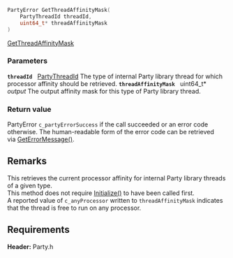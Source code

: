 ```c
PartyError GetThreadAffinityMask(  
    PartyThreadId threadId,  
    uint64_t* threadAffinityMask  
)
```

[GetThreadAffinityMask](https://learn.microsoft.com/en-us/gaming/playfab/features/multiplayer/networking/reference/classes/partymanager/methods/partymanager_getthreadaffinitymask)

### Parameters
**`threadId`**   [PartyThreadId](https://learn.microsoft.com/en-us/gaming/playfab/features/multiplayer/networking/reference/enums/partythreadid)
The type of internal Party library thread for which processor affinity should be retrieved.
**`threadAffinityMask`**   uint64_t*  
_output_
The output affinity mask for this type of Party library thread.


### Return value
PartyError
`c_partyErrorSuccess` if the call succeeded or an error code otherwise. The human-readable form of the error code can be retrieved via [GetErrorMessage()](https://learn.microsoft.com/en-us/gaming/playfab/features/multiplayer/networking/reference/classes/partymanager/methods/partymanager_geterrormessage).


## Remarks
This retrieves the current processor affinity for internal Party library threads of a given type.  
This method does not require [Initialize()](https://learn.microsoft.com/en-us/gaming/playfab/features/multiplayer/networking/reference/classes/partymanager/methods/partymanager_initialize) to have been called first.  
A reported value of `c_anyProcessor` written to `threadAffinityMask` indicates that the thread is free to run on any processor.

## Requirements
**Header:** Party.h